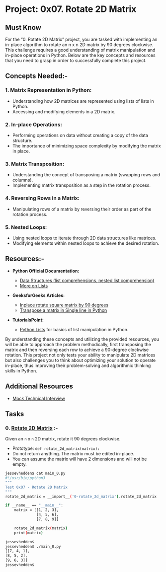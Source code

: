 # Project: 0x07. Rotate 2D Matrix

## Must Know

For the “0. Rotate 2D Matrix” project, you are tasked with implementing an in-place algorithm to rotate an n x n 2D matrix by 90 degrees clockwise. This challenge requires a good understanding of matrix manipulation and in-place operations in Python. Below are the key concepts and resources that you need to grasp in order to successfully complete this project.

## Concepts Needed:-

### 1. **Matrix Representation in Python:**

- Understanding how 2D matrices are represented using lists of lists in Python.
- Accessing and modifying elements in a 2D matrix.

### 2. **In-place Operations:**

- Performing operations on data without creating a copy of the data structure.
- The importance of minimizing space complexity by modifying the matrix in place.

### 3. **Matrix Transposition:**

- Understanding the concept of transposing a matrix (swapping rows and columns).
- Implementing matrix transposition as a step in the rotation process.

### 4. **Reversing Rows in a Matrix:**

- Manipulating rows of a matrix by reversing their order as part of the rotation process.

### 5. **Nested Loops:**

- Using nested loops to iterate through 2D data structures like matrices.
- Modifying elements within nested loops to achieve the desired rotation.

## Resources:-

- **Python Official Documentation:**

  - [Data Structures (list comprehensions, nested list comprehension)](https://docs.python.org/3/tutorial/datastructures.html)
  - [More on Lists](https://docs.python.org/3/tutorial/datastructures.html#more-on-lists)

- **GeeksforGeeks Articles:**

  - [Inplace rotate square matrix by 90 degrees](https://www.geeksforgeeks.org/inplace-rotate-square-matrix-by-90-degrees/)
  - [Transpose a matrix in Single line in Python](https://www.geeksforgeeks.org/transpose-matrix-single-line-python/)

- **TutorialsPoint:**

  - [Python Lists](https://www.tutorialspoint.com/python/python_lists.htm) for basics of list manipulation in Python.

By understanding these concepts and utilizing the provided resources, you will be able to approach the problem methodically, first transposing the matrix and then reversing each row to achieve a 90-degree clockwise rotation. This project not only tests your ability to manipulate 2D matrices but also challenges you to think about optimizing your solution to operate in-place, thus improving their problem-solving and algorithmic thinking skills in Python.

## Additional Resources

- [Mock Technical Interview](https://www.youtube.com/watch?v=yM9Xbi-MigE)

## Tasks

### 0. [Rotate 2D Matrix](./0-rotate_2d_matrix.py) :-

Given an `n` x `n` 2D matrix, rotate it 90 degrees clockwise.

- Prototype: `def rotate_2d_matrix(matrix):`
- Do not return anything. The matrix must be edited in-place.
- You can assume the matrix will have 2 dimensions and will not be empty.

```bash
jessevhedden$ cat main_0.py
#!/usr/bin/python3
"""
Test 0x07 - Rotate 2D Matrix
"""
rotate_2d_matrix = __import__('0-rotate_2d_matrix').rotate_2d_matrix

if __name__ == "__main__":
    matrix = [[1, 2, 3],
              [4, 5, 6],
              [7, 8, 9]]

    rotate_2d_matrix(matrix)
    print(matrix)

jessevhedden$
jessevhedden$ ./main_0.py
[[7, 4, 1],
[8, 5, 2],
[9, 6, 3]]
jessevhedden$
```

